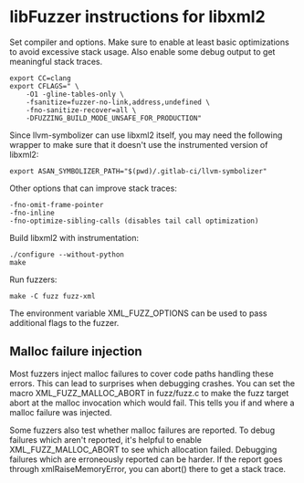 libFuzzer instructions for libxml2
==================================

Set compiler and options. Make sure to enable at least basic optimizations
to avoid excessive stack usage. Also enable some debug output to get
meaningful stack traces.

    export CC=clang
    export CFLAGS=" \
        -O1 -gline-tables-only \
        -fsanitize=fuzzer-no-link,address,undefined \
        -fno-sanitize-recover=all \
        -DFUZZING_BUILD_MODE_UNSAFE_FOR_PRODUCTION"

Since llvm-symbolizer can use libxml2 itself, you may need the following
wrapper to make sure that it doesn't use the instrumented version of
libxml2:

    export ASAN_SYMBOLIZER_PATH="$(pwd)/.gitlab-ci/llvm-symbolizer"

Other options that can improve stack traces:

    -fno-omit-frame-pointer
    -fno-inline
    -fno-optimize-sibling-calls (disables tail call optimization)

Build libxml2 with instrumentation:

    ./configure --without-python
    make

Run fuzzers:

    make -C fuzz fuzz-xml

The environment variable XML_FUZZ_OPTIONS can be used to pass additional
flags to the fuzzer.

Malloc failure injection
------------------------

Most fuzzers inject malloc failures to cover code paths handling these
errors. This can lead to surprises when debugging crashes. You can set
the macro XML_FUZZ_MALLOC_ABORT in fuzz/fuzz.c to make the fuzz target
abort at the malloc invocation which would fail. This tells you if
and where a malloc failure was injected.

Some fuzzers also test whether malloc failures are reported. To debug
failures which aren't reported, it's helpful to enable
XML_FUZZ_MALLOC_ABORT to see which allocation failed. Debugging
failures which are erroneously reported can be harder. If the report
goes through xmlRaiseMemoryError, you can abort() there to get a
stack trace.
